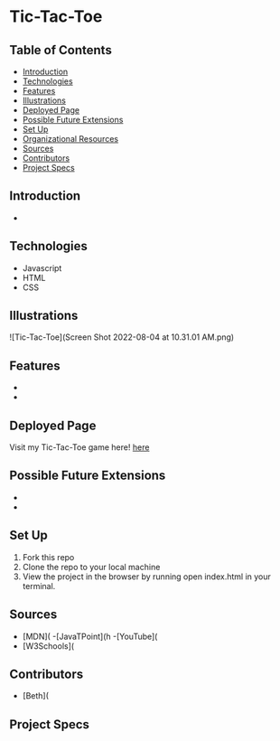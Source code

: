 # Tic-Tac-Toe
## Table of Contents
 - [Introduction](#introduction)
 - [Technologies](#technologies)
 - [Features](#features)
 - [Illustrations](#illustrations)
 - [Deployed Page](#deployed-page)
 - [Possible Future Extensions](#possible-future-extensions)
 - [Set Up](#set-up)
 - [Organizational Resources](#organizational-resources)
 - [Sources](#sources)
 - [Contributors](#contributors)
 - [Project Specs](#project-specs)
## Introduction
 -
## Technologies
 - Javascript
 - HTML
 - CSS
## Illustrations
 ![Tic-Tac-Toe](Screen Shot 2022-08-04 at 10.31.01 AM.png)
## Features
-
-
## Deployed Page
Visit my Tic-Tac-Toe game here! [here](url)
## Possible Future Extensions
 -
 -
## Set Up
1. Fork this repo
2. Clone the repo to your local machine
3. View the project in the browser by running open index.html in your terminal.
## Sources
 - [MDN](
 -[JavaTPoint](h
 -[YouTube](
 - [W3Schools](
## Contributors
 - [Beth](
## Project Specs
